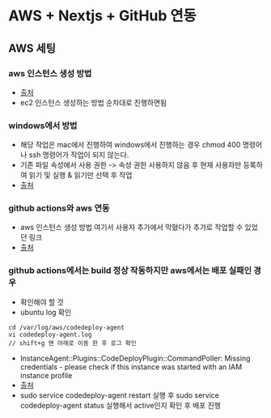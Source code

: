 # AWS + Nextjs + GitHub 연동

## AWS 세팅
### aws 인스턴스 생성 방법
- [출처](https://velog.io/@hajun-ryu/EC2-Github-Actions%EB%A1%9C-Next.js-%EB%B0%B0%ED%8F%AC-%EB%B0%8F-%EC%9E%90%EB%8F%99%ED%99%94CICD-1%ED%8E%B8-AWS-EC2-%EC%83%9D%EC%84%B1-%EB%B0%8F-%EC%84%A4%EC%A0%95)
- ec2 인스턴스 생성하는 방법 순차대로 진행하면됨

### windows에서 방법
- 해당 작업은 mac에서 진행하여 windows에서 진행하는 경우 chmod 400 명령어나 ssh 명령어가 작업이 되지 않는다.
- 기존 파일 속성에서 사용 권한 -> 속성 권한 사용하지 않음 후 현재 사용자만 등록하여 읽기 및 실행 & 읽기만 선택 후 작업
- [출처](https://tipsoda.com/2600)

### github actions와 aws 연동
- aws 인스턴스 생성 방법 여기서 사용자 추가에서 막혔다가 추가로 작업할 수 있었던 링크
- [출처](https://velog.io/@arthur/AWS-EC2%EC%99%80-Github-Actions%EB%A1%9C-%ED%94%84%EB%A1%A0%ED%8A%B8%EC%97%94%EB%93%9C-%EB%B0%B0%ED%8F%AC%ED%95%B4%EB%B3%B4%EA%B8%B0-3)

### github actions에서는 build 정상 작동하지만 aws에서는 배포 실패인 경우
- 확인해야 할 것
- ubuntu log 확인

```
cd /var/log/aws/codedeploy-agent
vi codedeploy-agent.log
// shift+g 맨 아래로 이동 한 후 로그 확인
```
- InstanceAgent::Plugins::CodeDeployPlugin::CommandPoller: Missing credentials - please check if this instance was started with an IAM instance profile
- [출처](https://sarc.io/index.php/aws/1327-tip-codedeploy-missing-credentials)
- sudo service codedeploy-agent restart 실행 후 sudo service codedeploy-agent status 실행해서 active인지 확인 후 배포 진행
